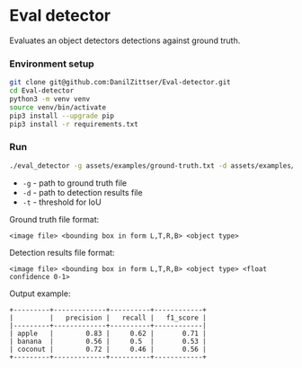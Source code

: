 # Eval detector

Evaluates an object detectors detections against ground truth.

### Environment setup
```bash
git clone git@github.com:DanilZittser/Eval-detector.git
cd Eval-detector
python3 -m venv venv
source venv/bin/activate
pip3 install --upgrade pip
pip3 install -r requirements.txt
```

### Run
```bash
./eval_detector -g assets/examples/ground-truth.txt -d assets/examples/detection-results.txt -t 0.5
```
- `-g` - path to ground truth file
- `-d` - path to detection results file
- `-t` - threshold for IoU

Ground truth file format:
```
<image file> <bounding box in form L,T,R,B> <object type>
```

Detection results file format:
```
<image file> <bounding box in form L,T,R,B> <object type> <float confidence 0-1>
```

Output example:
```
+---------+-------------+----------+------------+
|         |   precision |   recall |   f1_score |
|---------+-------------+----------+------------|
| apple   |        0.83 |     0.62 |       0.71 |
| banana  |        0.56 |     0.5  |       0.53 |
| coconut |        0.72 |     0.46 |       0.56 |
+---------+-------------+----------+------------+
```
